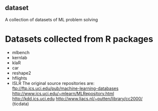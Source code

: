 ## dataset
A collection of datasets of ML problem solving


# Datasets collected from R packages

* mlbench
* kernlab
* klaR
*  car
*  reshape2
*   hflights
*  ISLR
The original source repositories are:
ftp://ftp.ics.uci.edu/pub/machine-learning-databases
http://www.ics.uci.edu/~mlearn/MLRepository.html
http://kdd.ics.uci.edu
http://www.liacs.nl/~putten/library/cc2000/ (ticdata)
